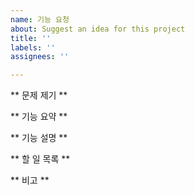 ```yaml
---
name: 기능 요청
about: Suggest an idea for this project
title: ''
labels: ''
assignees: ''

---
```


** 문제 제기 **

** 기능 요약 **

** 기능 설명 **

** 할 일 목록 **

** 비고 **
